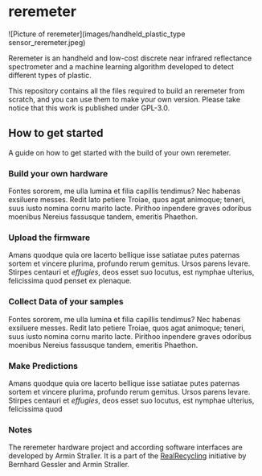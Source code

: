 # reremeter
![Picture of reremeter](images/handheld_plastic_type sensor_reremeter.jpeg)

Reremeter is an handheld and low-cost discrete near infrared reflectance spectrometer and a machine learning algorithm developed to detect different types of plastic. 

This repository contains all the files required to build an reremeter from scratch, and you can use them to make your own version. Please take notice that this work is published under GPL-3.0. 

## How to get started
A guide on how to get started with the build of your own reremeter.
### Build your own hardware
Fontes sororem, me ulla lumina et filia capillis tendimus? Nec habenas exsiluere
messes. Redit lato petiere Troiae, quos agat animoque; teneri, suus iusto nomina
cornu marito lacte. Pirithoo inpendere graves odoribus moenibus Nereius
fassusque tandem, emeritis Phaethon.

### Upload the firmware
Amans quodque quia ore lacerto bellique isse satiatae putes paternas sortem et
vincere plurima, profundo rerum gemitus. Ursos parens levare. Stirpes centauri
et *effugies*, deos esset suo locutus, est nymphae ulterius, felicissima quod
penset ex plenaque.

### Collect Data of your samples
Fontes sororem, me ulla lumina et filia capillis tendimus? Nec habenas exsiluere
messes. Redit lato petiere Troiae, quos agat animoque; teneri, suus iusto nomina
cornu marito lacte. Pirithoo inpendere graves odoribus moenibus Nereius
fassusque tandem, emeritis Phaethon.

### Make Predictions
Amans quodque quia ore lacerto bellique isse satiatae putes paternas sortem et
vincere plurima, profundo rerum gemitus. Ursos parens levare. Stirpes centauri
et *effugies*, deos esset suo locutus, est nymphae ulterius, felicissima quod

### Notes
The reremeter hardware project and according software interfaces are developed by Armin Straller. It is a part of the [RealRecycling](https://re-re.org) initiative by Bernhard Gessler and Armin Straller. 

